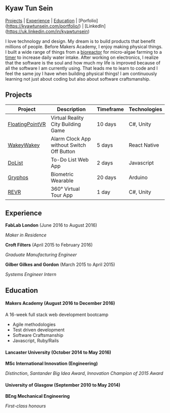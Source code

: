 ## Kyaw Tun Sein

[Projects](#projects) | [Experience](#experience) | [Education](#education) | [Porfolio] (https://kyawtunsein.com/portfolio/) | [LinkedIn] (https://uk.linkedin.com/in/kyawtunsein)

I love technology and design. My dream is to build products that benefit millions of people. Before Makers Academy, I enjoy making physical things. I built a wide range of things from a [bioreactor](https://kyawtunsein.com/portfolio/lego-thor/) for micro-algae farming to a [timer](https://kyawtunsein.com/portfolio/mechanical-time-water-bottle/) to increase daily water intake. After working on electronics, I realize that the software is the soul and how much my life is improved because of all the software I am currently using. That leads me to learn to code and I feel the same joy I have when building physical things! I am continuously learning not just about coding but also about software craftsmanship.

## Projects

Project | Description | Timeframe | Technologies
------------- | ----------- | --------------------- | ------------
[FloatingPointVR](https://www.youtube.com/watch?v=XFBpKRfyup4)| Virtual Reality City Building Game| 10 days | C#, Unity
[WakeyWakey](https://github.com/meeshyep/Wakey-Wakey-)| Alarm Clock App without Switch Off Button | 5 days | React Native
[DoList](https://github.com/ktsein/To-Do-List-App)| To-Do List Web App | 2 days | Javascript
[Gryphos](https://kyawtunsein.com/portfolio/multi-biometric-wearable)| Biometric Wearable | 20 days | Arduino
[REVR](https://www.youtube.com/watch?v=H5ukUG0USYs&t=78s)| 360° Virtual Tour App | 1 day | C#, Unity

## Experience

**FabLab London** (June 2016 to August 2016)

*Maker in Residence*

**Croft Filters** (April 2015 to February 2016)

*Graduate Manufacturing Engineer*

**Gilber Gilkes and Gordon** (March 2015 to April 2015)

*Systems Engineer Intern*

## Education

#### Makers Academy (August 2016 to December 2016)

A 16-week full stack web development bootcamp

- Agile methodologies
- Test driven development
- Software Craftsmanship
- Javascript, Ruby/Rails

#### Lancaster University (October 2014 to May 2016)

**MSc International Innovation (Engineering)**

*Distinction*, *Santander Big Idea Award*, *Innovation Champion of 2015 Award*

#### University of Glasgow (September 2010 to May 2014)

**BEng Mechanical Engineering**

*First-class honours*
